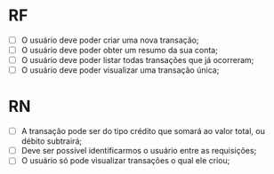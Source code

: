 # RF
 
 - [ ] O usuário deve poder criar uma nova transação;
 - [ ] O usuário deve poder obter um resumo da sua conta;
 - [ ] O usuário deve poder listar todas transações que já ocorreram;
 - [ ] O usuário deve poder visualizar uma transação única;
 
 # RN
 
 - [ ] A transação pode ser do tipo crédito que somará ao valor total, ou débito subtrairá;
 - [ ] Deve ser possível identificarmos o usuário entre as requisições;
 - [ ] O usuário só pode visualizar transações o qual ele criou;
